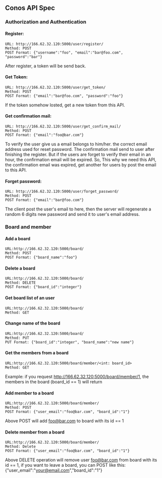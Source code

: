 ## Conos API Spec

### Authorization and Authentication

#### Register:

```
URL: http://166.62.32.120:5000/user/register/
Method: POST
POST Format: {"username":"foo", "email":"bar@foo.com", "password":"bar"}
```
After register, a token will be send back.

#### Get Token:

```
URL: http://166.62.32.120:5000/user/get_token/
Method: POST
POST Format: {"email":"bar@foo.com", "password":"foo"}
```
If the token somehow losted, get a new token from this API.

#### Get confirmation mail:
```
URL: http://166.62.32.120:5000/user/get_confirm_mail/
Method: POST
POST Format: {"email":"foo@bar.com"}
```
To verify the user give us a email belongs to him/her. the correct email address used for reset password. The confirmation mail send to user after finishing the register. But if the users are forget to verify their email in an hour, the confirmation email will be expired. So, This why we need this API, the confirmation email was expired, get another for users by post the email to this API.

#### Forget password:
```
URL: http://166.62.32.120:5000/user/forget_password/
Method: POST
POST Format: {"email":"bar@foo.com"}
```
The client post the user's email to here, then the server will regenerate a random 6 digits new password and send it to user's email address.


### Board and member
#### Add a board

```
URL:http://166.62.32.120:5000/board/
Method: POST
POST Format: {"board_name":"foo"}
```

#### Delete a board
```
URL:http://166.62.32.120:5000/board/
Method: DELETE
POST Format: {"board_id":"integer"}
```

#### Get board list of an user
```
URL:http://166.62.32.120:5000/board/
Method: GET
```

#### Change name of the board
```
URL:http://166.62.32.120:5000/board/
Method: PUT
PUT Format: {"board_id":"integer", "board_name":"new name"}
```

#### Get the members from a board
```
URL:http://166.62.32.120:5000/board/member/<int: board_id>
Method: GET
```
Example: if you request http://166.62.32.120:5000/board/member/1, the members in the board (board_id == 1) will return

#### Add member to a board
```
URL:http://166.62.32.120:5000/board/member/
Method: POST
POST Format: {"user_email":"foo@bar.com", "board_id":"1"}
```
Above POST will add foo@bar.com to board with its id == 1

#### Delete member from a board
```
URL:http://166.62.32.120:5000/board/member/
Method: Delete
POST Format: {"user_email":"foo@bar.com", "board_id":"1"}
```
Above DELETE operation will remove user foo@bar.com from board with its id == 1, if you want to leave a board, you can POST like this: {"user_email":"your@email.com","board_id":"1"}
